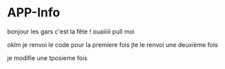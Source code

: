 # APP-Info
bonjour les gars 
c'est la fête !
ouaiiiii
pull moi
 
oklm je renvoi le code pour la premiere fois 
jte le renvoi une deuxième fois 

je modifie une tposieme fois 
